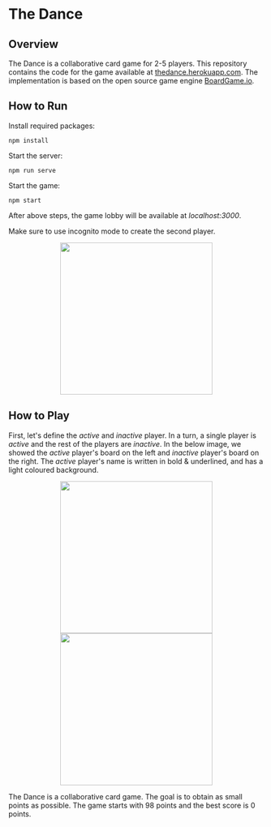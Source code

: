 # The Dance

## Overview
The Dance is a collaborative card game for 2-5 players. 
This repository contains the code for the game available at [thedance.herokuapp.com](thedance.herokuapp.com). 
The implementation is based on the open source game engine [BoardGame.io](https://boardgame.io/). 

## How to Run

Install required packages:

```installation
npm install
```

Start the server:

```server
npm run serve
```

Start the game:

```start
npm start 
```

After above steps, the game lobby will be available at _localhost:3000_. 

Make sure to use incognito mode to create the second player. 

<p align="center"><img width=300 src="https://github.com/gjeuken/thedance/tree/master/images/lobby.png"></p>

## How to Play

First, let's define the _active_ and _inactive_ player. 
In a turn, a single player is _active_ and the rest of the players are _inactive_. 
In the below image, we showed the _active_ player's board on the left and _inactive_ player's board on the right. 
The _active_ player's name is written in bold & underlined, and has a light coloured background. 

<p align="center"><img src="https://github.com/gjeuken/thedance/tree/master/images/initial-active.png" width="300"/> <img src="https://github.com/gjeuken/thedance/tree/master/images/initial-inactive.png" width="300"/></p> 

The Dance is a collaborative card game. The goal is to obtain as small points as possible. The game starts with 98 points and the best score is 0 points. 

